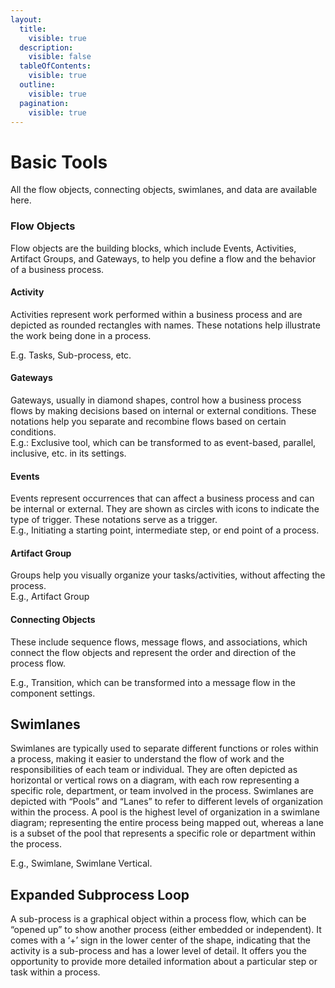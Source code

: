 ```yaml
---
layout:
  title:
    visible: true
  description:
    visible: false
  tableOfContents:
    visible: true
  outline:
    visible: true
  pagination:
    visible: true
---
```


# Basic Tools

All the flow objects, connecting objects, swimlanes, and data are available here.

### **Flow Objects**

Flow objects are the building blocks, which include Events, Activities, Artifact Groups, and Gateways, to help you define a flow and the behavior of a business process.

#### Activity

Activities represent work performed within a business process and are depicted as rounded rectangles with names. These notations help illustrate the work being done in a process.

E.g. Tasks, Sub-process, etc.

#### Gateways

Gateways, usually in diamond shapes, control how a business process flows by making decisions based on internal or external conditions. These notations help you separate and recombine flows based on certain conditions.\
E.g.: Exclusive tool, which can be transformed to as event-based, parallel, inclusive, etc. in its settings.

#### Events

Events represent occurrences that can affect a business process and can be internal or external. They are shown as circles with icons to indicate the type of trigger. These notations serve as a trigger.\
E.g., Initiating a starting point, intermediate step, or end point of a process.&#x20;

#### Artifact Group

Groups help you visually organize your tasks/activities, without affecting the process.\
E.g., Artifact Group

#### **Connecting Objects**

These include sequence flows, message flows, and associations, which connect the flow objects and represent the order and direction of the process flow.

E.g., Transition, which can be transformed into a message flow in the component settings.

## **Swimlanes**

Swimlanes are typically used to separate different functions or roles within a process, making it easier to understand the flow of work and the responsibilities of each team or individual. They are often depicted as horizontal or vertical rows on a diagram, with each row representing a specific role, department, or team involved in the process. Swimlanes are depicted with “Pools” and “Lanes” to refer to different levels of organization within the process. A pool is the highest level of organization in a swimlane diagram; representing the entire process being mapped out, whereas a lane is a subset of the pool that represents a specific role or department within the process.

E.g., Swimlane, Swimlane Vertical.

## **Expanded Subprocess Loop**

A sub-process is a graphical object within a process flow, which can be “opened up” to show another process (either embedded or independent). It comes with a ‘+’ sign in the lower center of the shape, indicating that the activity is a sub-process and has a lower level of detail. It offers you the opportunity to provide more detailed information about a particular step or task within a process.
